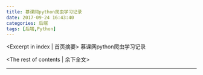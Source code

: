 ```yaml
---
title: 慕课网python爬虫学习记录
date: 2017-09-24 16:43:40
categories: 后端
tags: [后端,Python]
---
```

<Excerpt in index | 首页摘要> 
慕课网python爬虫学习记录
<!-- more -->
<The rest of contents | 余下全文>

-----

